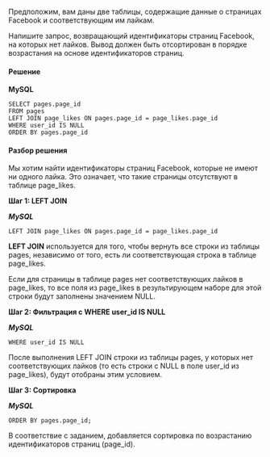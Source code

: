 Предположим, вам даны две таблицы, содержащие данные о страницах Facebook и соответствующим им лайкам.

Напишите запрос, возвращающий идентификаторы страниц Facebook, на которых нет лайков. Вывод должен быть отсортирован в порядке возрастания на основе идентификаторов страниц.


#### Решение

**MySQL**
```
SELECT pages.page_id
FROM pages
LEFT JOIN page_likes ON pages.page_id = page_likes.page_id
WHERE user_id IS NULL
ORDER BY pages.page_id
```

#### Разбор решения

Мы хотим найти идентификаторы страниц Facebook, которые не имеют ни одного лайка. Это означает, что такие страницы отсутствуют в таблице page_likes.

**Шаг 1: LEFT JOIN**

**_MySQL_**

```
LEFT JOIN page_likes ON pages.page_id = page_likes.page_id
```
**LEFT JOIN** используется для того, чтобы вернуть все строки из таблицы pages, независимо от того, есть ли соответствующая строка в таблице page_likes.

Если для страницы в таблице pages нет соответствующих лайков в page_likes, то все поля из page_likes в результирующем наборе для этой строки будут заполнены значением NULL.

**Шаг 2: Фильтрация с WHERE user_id IS NULL**

**_MySQL_**

```
WHERE user_id IS NULL
```
После выполнения LEFT JOIN строки из таблицы pages, у которых нет соответствующих лайков (то есть строки с NULL в поле user_id из page_likes), будут отобраны этим условием.

**Шаг 3: Сортировка**

**_MySQL_**

```
ORDER BY pages.page_id;
```
В соответствие с заданием, добавляется сортировка по возрастанию идентификаторов страниц (page_id).